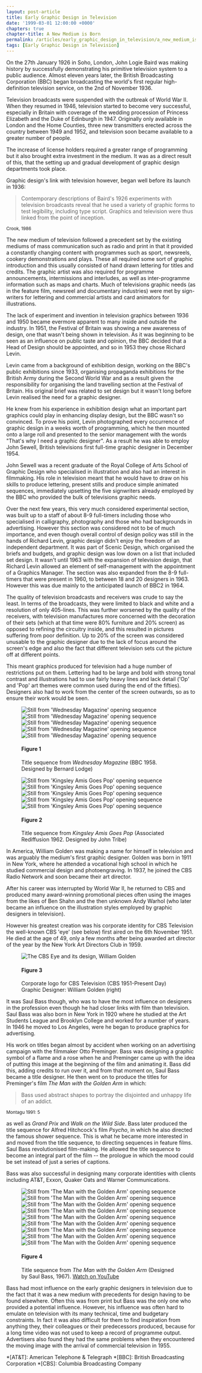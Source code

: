 ```yaml
---
layout: post-article
title: Early Graphic Design in Television
date: '1999-03-01 12:00:00 +0000'
chapters: true
chapter-title: A New Medium is Born
permalink: /articles/early_graphic_design_in_television/a_new_medium_is_born/
tags: [Early Graphic Design in Television]
---
```

On the 27th January 1926 in Soho, London, John Logie Baird was making history by successfully demonstrating his primitive television system to a public audience. Almost eleven years later, the British Broadcasting Corporation (BBC) began broadcasting the world's first regular high-definition television service, on the 2nd of November 1936.

Television broadcasts were suspended with the outbreak of World War II. When they resumed in 1946, television started to become very successful, especially in Britain with coverage of the wedding procession of Princess Elizabeth and the Duke of Edinburgh in 1947. Originally only available in London and the Home Counties, three new transmitters erected across the country between 1949 and 1952, and television soon became available to a greater number of people.

The increase of license holders required a greater range of programming but it also brought extra investment in the medium. It was as a direct result of this, that the setting up and gradual development of graphic design departments took place.

Graphic design's link with television however, began well before its launch in 1936:

> Contemporary descriptions of Baird's 1926 experiments with television broadcasts reveal that he used a variety of graphic forms to test legibility, including type script. Graphics and television were thus linked from the point of inception.

<small>Crook, 1986</small>

The new medium of television followed a precedent set by the existing mediums of mass communication such as radio and print in that it provided a constantly changing content with programmes such as sport, newsreels, cookery demonstrations and plays. These all required some sort of graphic introduction and this usually consisted of hand drawn lettering for titles and credits. The graphic artist was also required for programme announcements, intermissions and interludes, as well as inter-programme information such as maps and charts. Much of televisions graphic needs (as in the feature film, newsreel and documentary industries) were met by sign-writers for lettering and commercial artists and card animators for illustrations.

The lack of experiment and invention in television graphics between 1936 and 1950 became evermore apparent to many inside and outside the industry. In 1951, the Festival of Britain was showing a new awareness of design, one that wasn't being shown in television. As it was beginning to be seen as an influence on public taste and opinion, the BBC decided that a Head of Design should be appointed, and so in 1953 they chose Richard Levin.

Levin came from a background of exhibition design, working on the BBC's public exhibitions since 1933, organising propaganda exhibitions for the British Army during the Second World War and as a result given the responsibility for organising the land travelling section at the Festival of Britain. His original brief was related to set design but it wasn't long before Levin realised the need for a graphic designer.

He knew from his experience in exhibition design what an important part graphics could play in enhancing display design, but the BBC wasn't so convinced. To prove his point, Levin photographed every occurrence of graphic design in a weeks worth of programming, which he then mounted onto a large roll and presented to the senior management with the words "That's why I need a graphic designer". As a result he was able to employ John Sewell, British televisions first full-time graphic designer in December 1954.

John Sewell was a recent graduate of the Royal College of Arts School of Graphic Design who specialised in illustration and also had an interest in filmmaking. His role in television meant that he would have to draw on his skills to produce lettering, present stills and produce simple animated sequences, immediately upsetting the five signwriters already employed by the BBC who provided the bulk of televisions graphic needs.

Over the next few years, this very much considered experimental section, was built up to a staff of about 8-9 full-timers including those who specialised in calligraphy, photography and those who had backgrounds in advertising. However this section was considered not to be of much importance, and even though overall control of design policy was still in the hands of Richard Levin, graphic design didn't enjoy the freedom of an independent department. It was part of Scenic Design, which organised the briefs and budgets, and graphic design was low down on a list that included set design. It wasn't until 1963 with the expansion of television design, that Richard Levin allowed an element of self-management with the appointment of a Graphics Manager. The section was also expanded from the 8-9 full-timers that were present in 1960, to between 18 and 20 designers in 1963. However this was due mainly to the anticipated launch of BBC2 in 1964.

The quality of television broadcasts and receivers was crude to say the least. In terms of the broadcasts, they were limited to black and white and a resolution of only 405-lines. This was further worsened by the quality of the receivers, with television manufactures more concerned with the decoration of their sets (which at that time were 80% furniture and 20% screen) as opposed to refining the circuitry inside, and this resulted in pictures suffering from poor definition. Up to 20% of the screen was considered unusable to the graphic designer due to the lack of focus around the screen's edge and also the fact that different television sets cut the picture off at different points.

This meant graphics produced for television had a huge number of restrictions put on them. Lettering had to be large and bold with strong tonal contrast and illustrations had to use fairly heavy lines and lack detail ('Op' and 'Pop' art themes were common used during the end of the fifties). Designers also had to work from the center of the screen outwards, so as to ensure their work would be seen.

<figure id="figure-1">
    <img class="left" src="/assets/articles/early_graphic_design_in_television/figure-1a.png" alt="Still from 'Wednesday Magazine' opening sequence" />
    <img class="left" src="/assets/articles/early_graphic_design_in_television/figure-1b.png" alt="Still from 'Wednesday Magazine' opening sequence" />
    <img class="left" src="/assets/articles/early_graphic_design_in_television/figure-1c.png" alt="Still from 'Wednesday Magazine' opening sequence" />
    <img class="left" src="/assets/articles/early_graphic_design_in_television/figure-1d.png" alt="Still from 'Wednesday Magazine' opening sequence" />
    <img class="left" src="/assets/articles/early_graphic_design_in_television/figure-1e.png" alt="Still from 'Wednesday Magazine' opening sequence" />
    <figcaption>
        <h4>Figure 1</h4>
        <p>Title sequence from <cite>Wednesday Magazine</cite> (BBC 1958. Designed by Bernard Lodge)</p>
    </figcaption>
</figure>

<figure id="figure-2">
    <img class="left" src="/assets/articles/early_graphic_design_in_television/figure-2a.png" alt="Still from 'Kingsley Amis Goes Pop' opening sequence" />
    <img class="left" src="/assets/articles/early_graphic_design_in_television/figure-2b.png" alt="Still from 'Kingsley Amis Goes Pop' opening sequence" />
    <img class="left" src="/assets/articles/early_graphic_design_in_television/figure-2c.png" alt="Still from 'Kingsley Amis Goes Pop' opening sequence" />
    <img class="left" src="/assets/articles/early_graphic_design_in_television/figure-2d.png" alt="Still from 'Kingsley Amis Goes Pop' opening sequence" />
    <img class="left" src="/assets/articles/early_graphic_design_in_television/figure-2e.png" alt="Still from 'Kingsley Amis Goes Pop' opening sequence" />
    <figcaption>
        <h4>Figure 2</h4>
        <p>Title sequence from <cite>Kingsley Amis Goes Pop</cite> (Associated Rediffusion 1962. Designed by John Tribe)</p>
    </figcaption>
</figure>

In America, William Golden was making a name for himself in television and was arguably the medium's first graphic designer. Golden was born in 1911 in New York, where he attended a vocational high school in which he studied commercial design and photoengraving. In 1937, he joined the CBS Radio Network and soon became their art director.

After his career was interrupted by World War II, he returned to CBS and produced many award-winning promotional pieces often using the images from the likes of Ben Shahn and the then unknown Andy Warhol (who later became an influence on the illustration styles employed by graphic designers in television).

However his greatest creation was his corporate identity for CBS Television the well-known CBS 'eye' (see below) first aired on the 6th November 1951. He died at the age of 49, only a few months after being awarded art director of the year by the New York Art Directors Club in 1959.

<figure id="figure-3">
    <img src="/assets/articles/early_graphic_design_in_television/figure-3.png" alt="The CBS Eye and its design, William Golden"/>
    <figcaption>
        <h4>Figure 3</h4>
        <p>Corporate logo for CBS Television (CBS 1951-Present Day)<br />Graphic Designer: William Golden (right)</p>
    </figcaption>
</figure>

It was Saul Bass though, who was to have the most influence on designers in the profession even though he had closer links with film than television. Saul Bass was also born in New York in 1920 where he studied at the Art Students League and Brooklyn College and worked for a number of years. In 1946 he moved to Los Angeles, were he began to produce graphics for advertising.

His work on titles began almost by accident when working on an advertising campaign with the filmmaker Otto Preminger. Bass was designing a graphic symbol of a flame and a rose when he and Preminger came up with the idea of putting this image at the beginning of the film and animating it. Bass did this, adding credits to run over it, and from that moment on, Saul Bass became a title designer. He then went on to produce the titles for Preminger's film <cite>The Man with the Golden Arm</cite> in which:

> Bass used abstract shapes to portray the disjointed and unhappy life of an addict.

<small>Montagu 1991: 5</small>

as well as <cite>Grand Prix</cite> and <cite>Walk on the Wild Side</cite>. Bass later produced the title sequence for Alfred Hitchcock's film <cite>Psycho</cite>, in which he also directed the famous shower sequence. This is what he became more interested in and moved from the title sequence, to directing sequences in feature films. Saul Bass revolutionised film-making. He allowed the title sequence to become an integral part of the film -- the prologue in which the mood could be set instead of just a series of captions.

Bass was also successful in designing many corporate identities with clients including AT&T, Exxon, Quaker Oats and Warner Communications.

<figure id="figure-4">
    <img class="left" src="/assets/articles/early_graphic_design_in_television/figure-4a.png" alt="Still from 'The Man with the Golden Arm' opening sequence" />
    <img class="left" src="/assets/articles/early_graphic_design_in_television/figure-4b.png" alt="Still from 'The Man with the Golden Arm' opening sequence" /> 
    <img class="left" src="/assets/articles/early_graphic_design_in_television/figure-4c.png" alt="Still from 'The Man with the Golden Arm' opening sequence" />
    <img class="left" src="/assets/articles/early_graphic_design_in_television/figure-4d.png" alt="Still from 'The Man with the Golden Arm' opening sequence" />
    <img class="left" src="/assets/articles/early_graphic_design_in_television/figure-4e.png" alt="Still from 'The Man with the Golden Arm' opening sequence" /> 
    <img class="left" src="/assets/articles/early_graphic_design_in_television/figure-4f.png" alt="Still from 'The Man with the Golden Arm' opening sequence" />
    <img class="left" src="/assets/articles/early_graphic_design_in_television/figure-4g.png" alt="Still from 'The Man with the Golden Arm' opening sequence" />
    <img class="left" src="/assets/articles/early_graphic_design_in_television/figure-4h.png" alt="Still from 'The Man with the Golden Arm' opening sequence" /> 
    <img class="left" src="/assets/articles/early_graphic_design_in_television/figure-4i.png" alt="Still from 'The Man with the Golden Arm' opening sequence" />
    <figcaption>
        <h4>Figure 4</h4>
        <p>Title sequence from <cite>The Man with the Golden Arm</cite> (Designed by Saul Bass, 1967). <a href="http://www.youtube.com/watch?v=eGnpJ_KdqZE" rel="related">Watch on YouTube</a></p>
    </figcaption>
</figure>

Bass had most influence on the early graphic designers in television due to the fact that it was a new medium with precedents for design having to be found elsewhere. Often this was from print but Bass was the only one who provided a potential influence. However, his influence was often hard to emulate on television with its many technical, time and budgetary constraints. In fact it was also difficult for them to find inspiration from anything they, their colleagues or their predecessors produced, because for a long time video was not used to keep a record of programme output. Advertisers also found they had the same problems when they encountered the moving image with the arrival of commercial television in 1955.

*[AT&T]: American Telephone & Telegraph
*[BBC]: British Broadcasting Corporation
*[CBS]: Columbia Broadcasting Company